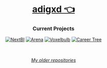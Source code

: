 <div align=center>

# [adigxd 👈](https://adigxd.github.io)

### Current Projects

[![NextBI](https://img.shields.io/badge/NextBI-202020?style=for-the-badge&logo=react)](https://github.com/adigxd/NextBI)
[![Arena](https://img.shields.io/badge/Arena-4080C0?style=for-the-badge&logo=unity)](https://github.com/adigxd/Arena)
[![Voxelbulb](https://img.shields.io/badge/Voxelbulb-C0E000?style=for-the-badge&logo=opengl)](https://github.com/adigxd/Voxelbulb)
[![Career Tree](https://img.shields.io/badge/Career_Tree-40A0E0?style=for-the-badge&logo=openai)](https://github.com/adigxd/CareerTree-py)

<br/><br/>
*[My older repositories](https://github.com/O-79)*
